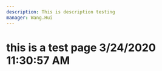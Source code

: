 ```yaml
---
description: This is description testing
manager: Wang.Hui
---
```

# this is a test page 3/24/2020 11:30:57 AM